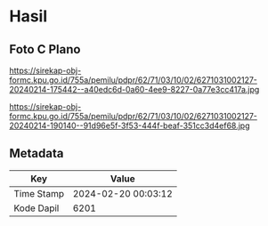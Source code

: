 # Hasil

## Foto C Plano

https://sirekap-obj-formc.kpu.go.id/755a/pemilu/pdpr/62/71/03/10/02/6271031002127-20240214-175442--a40edc6d-0a60-4ee9-8227-0a77e3cc417a.jpg

https://sirekap-obj-formc.kpu.go.id/755a/pemilu/pdpr/62/71/03/10/02/6271031002127-20240214-190140--91d96e5f-3f53-444f-beaf-351cc3d4ef68.jpg


## Metadata

| Key        | Value               |
| ---------- | ------------------- |
| Time Stamp | 2024-02-20 00:03:12 |
| Kode Dapil | 6201                |



